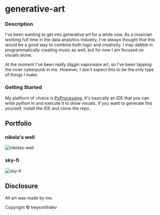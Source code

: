 # generative-art

### Description

I've been wanting to get into generative art for a while now. As a musician working full time in the data analytics industry, I've always thought that this would be a good way to combine both logic and creativity. I may dabble in programmatically creating music as well, but for now I am focused on visuals alone. 

At the moment I've been really diggin vaporware art, so I've been tapping the inner cyberpunk in me. However, I don't expect this to be the only type of things I make.

### Getting Started

My platform of choice is [PyProcessing](https://py.processing.org/). It's basically an IDE that you can write python in and execute it to *draw* visuals. If you want to generate this yourself, install the IDE and clone the repo.


## Portfolio

### nikola's well

![nikolas-well](./nikolas-well/nikolas-well.gif)


### sky-fi

![sky-fi](./sky-fi/sky-fi.gif)



## Disclosure

All art was made by me.

Copyright © treysmithdev